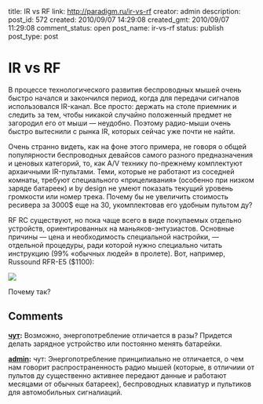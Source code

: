 title: IR vs RF
link: http://paradigm.ru/ir-vs-rf
creator: admin
description: 
post_id: 572
created: 2010/09/07 14:29:08
created_gmt: 2010/09/07 11:29:08
comment_status: open
post_name: ir-vs-rf
status: publish
post_type: post

# IR vs RF

В процессе технологического развития беспроводных мышей очень быстро начался и закончился период, когда для передачи сигналов использовался IR-канал. Все просто: держать на столе приемник и следить за тем, чтобы никакой случайно положенный предмет не загородил его от мыши — неудобно. Поэтому радио-мыши очень быстро вытеснили с рынка IR, которых сейчас уже почти не найти.

Очень странно видеть, как на фоне этого примера, не говоря о общей популярности беспроводных девайсов самого разного предназначения и ценовых категорий, то, как A/V технику по-прежнему комплектуют архаичными IR-пультами. Теми, которые не работают из соседней комнаты, требуют специального «прицеливания» (особенно при низком заряде батареек) и by design не умеют показать текущий уровень громкости или номер трека. Почему бы не увеличить стоимость ресивера за 3000$ еще на 30, укомплектовав его удобным пультом ду?

RF RC существуют, но пока чаще всего в виде покупаемых отдельно устройств, ориентированных на маньяков-энтузиастов. Основные причины — цена и необходимость специальной настройки, — отдельной процедуры, ради которой нужно специально читать инструкцию (99% «обычных людей» в пролете). Вот, например, Russound RFR-E5 ($1100):

![](/;-\)/2010/11/rfre5_remote.jpg)

Почему так?

## Comments

**[чут](#48548 "2010/11/09 17:50:24"):** Возможно, энергопотребление отличается в разы? Придется делать зарядное устройство или постоянно менять батарейки.

**[admin](#48549 "2010/11/09 17:54:48"):** чут: Энергопотребление принципиально не отличается, о чем нам говорит распространенность радио мышей (которые, в отличиии от пультов ду существенно активнее передают данные и работают месяцами от обычных батареек), беспроводных клавиатур и пультиков для автомобильных сигналиаций.

